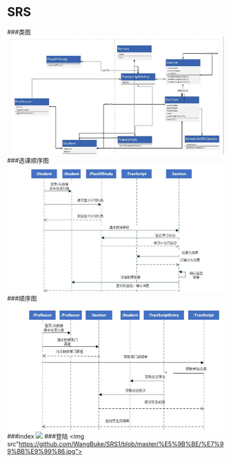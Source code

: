 # SRS
###类图
<img src="https://github.com/WangBuke/SRS1/blob/master/%E5%9B%BE/%E7%B1%BB%E5%9B%BE.jpg">
###选课顺序图
<img src="https://github.com/WangBuke/SRS1/blob/master/%E5%9B%BE/%E9%80%89%E8%AF%BE%E9%A1%BA%E5%BA%8F%E5%9B%BE.jpg">
###顺序图
<img src="https://github.com/WangBuke/SRS1/blob/master/%E5%9B%BE/%E9%A1%BA%E5%BA%8F%E5%9B%BE.jpg">
###index
<img src="https://github.com/WangBuke/SRS1/blob/master/%E5%9B%BE/index.jpg">
###登陆
<img src"https://github.com/WangBuke/SRS1/blob/master/%E5%9B%BE/%E7%99%BB%E9%99%86.jpg">

